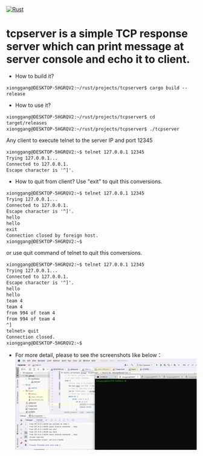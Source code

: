 [![Rust](https://github.com/tomxiong/tcpserver/actions/workflows/test.yml/badge.svg?branch=main)](https://github.com/tomxiong/tcpserver/actions/workflows/test.yml)

# tcpserver is a simple TCP response server which can print message at server console and echo it to client.

* How to build it?
```shell
xionggang@DESKTOP-5HGRQV2:~/rust/projects/tcpserver$ cargo build --release
```
* How to use it?
```shell
xionggang@DESKTOP-5HGRQV2:~/rust/projects/tcpserver$ cd target/releases
xionggang@DESKTOP-5HGRQV2:~/rust/projects/tcpserver$ ./tcpserver
```
Any client to execute telnet to the server IP and port 12345
```shell
xionggang@DESKTOP-5HGRQV2:~$ telnet 127.0.0.1 12345
Trying 127.0.0.1...
Connected to 127.0.0.1.
Escape character is '^]'.

```
* How to quit from client?
Use "exit" to quit this conversions.
```shell
xionggang@DESKTOP-5HGRQV2:~$ telnet 127.0.0.1 12345
Trying 127.0.0.1...
Connected to 127.0.0.1.
Escape character is '^]'.
hello
hello
exit
Connection closed by foreign host.
xionggang@DESKTOP-5HGRQV2:~$

```
or use quit command of telnet to quit this conversions.
```shell
xionggang@DESKTOP-5HGRQV2:~$ telnet 127.0.0.1 12345
Trying 127.0.0.1...
Connected to 127.0.0.1.
Escape character is '^]'.
hello
hello
team 4
team 4
from 994 of team 4
from 994 of team 4
^]
telnet> quit
Connection closed.
xionggang@DESKTOP-5HGRQV2:~$
```
* For more detail, please to see the screenshots like below：
![Screenshot](tcpserver_runing_screenshots.gif)